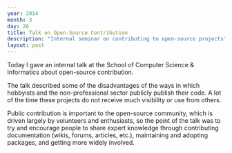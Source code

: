 ```yaml
---
year: 2014
month: 3
day: 26
title: Talk on Open-Source Contribution
description: "Internal seminar on contributing to open-source projects"
layout: post
---
```


<p>Today I gave an internal talk at the School of Computer Science & Informatics about open-source contribution.</p>
<p>The talk <!--[slides available <a href="http://will.now.sh/static/downloads/open_source_contributions.pdf">here</a>]--> described some of the disadvantages of the ways in which hobbyists and the non-professional sector publicly publish their code. A lot of the time these projects do not receive much visibility or use from others.</p>
<p>Public contribution is important to the open-source community, which is driven largely by volunteers and enthusiasts, so the point of the talk was to try and encourage people to share expert knowledge through contributing documentation (wikis, forums, articles, etc.), maintaining and adopting packages, and getting more widely involved.</p>
